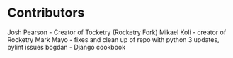 # Contributors

Josh Pearson - Creator of Tocketry (Rocketry Fork)
Mikael Koli - creator of Rocketry
Mark Mayo - fixes and clean up of repo with python 3 updates, pylint issues
bogdan - Django cookbook
